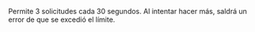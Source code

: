 Permite 3 solicitudes cada 30 segundos. Al intentar hacer más, saldrá un error de que se excedió el límite.
